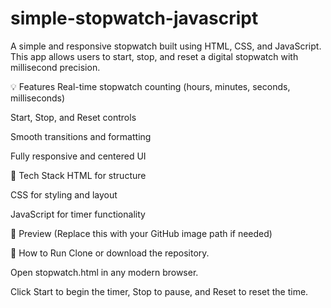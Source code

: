 # simple-stopwatch-javascript
A simple and responsive stopwatch built using HTML, CSS, and JavaScript. This app allows users to start, stop, and reset a digital stopwatch with millisecond precision.

💡 Features
Real-time stopwatch counting (hours, minutes, seconds, milliseconds)

Start, Stop, and Reset controls

Smooth transitions and formatting

Fully responsive and centered UI

🔧 Tech Stack
HTML for structure

CSS for styling and layout

JavaScript for timer functionality

📸 Preview
(Replace this with your GitHub image path if needed)

🚀 How to Run
Clone or download the repository.

Open stopwatch.html in any modern browser.

Click Start to begin the timer, Stop to pause, and Reset to reset the time.
